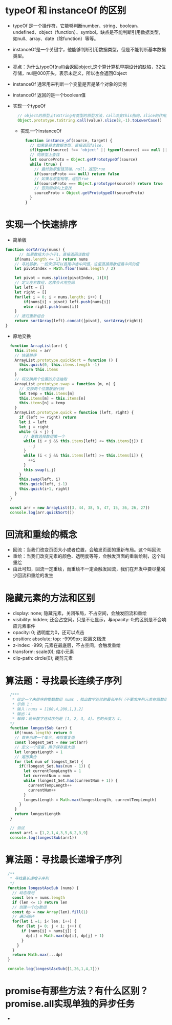 # typeOf 和 instanceOf 的区别
  - typeOf 是一个操作符，它能够判断number、string、boolean、undefined、object（function）、symbol。缺点是不能判断引用数据类型，如null、array、date（除function）等等。
  - instanceOf是一个关键字，他能够判断引用数据类型，但是不能判断基本数据类型。
  - 亮点：为什么typeOf(null)会返回object,这个算计算机早期设计的缺陷，32位存储，nul是000开头，表示未定义，所以也会返回Object

  - instanceOf 通常用来判断一个变量是否是某个对象的实例
  - instanceOf 返回的是一个boolean值

  - 实现一个typeOf
    ```js
      // object的原型上toString有类型的原型方法，call改变this指向，slice的作用是去掉[object ]
      Object.prototype.toString.call(value).slice(8,-1).toLowerCase()

    ```

    - 实现一个instanceOf
      ```js
        function instance_of(source, target) {
          // 如果是基本数据类型，直接返回false,
          if(typeof(source) !== 'object' || typeof(source) === null || typeof(source) !== 'function' ) return false
          // 向原型上查找
          let sourceProto = Object.getPrototypeOf(source)
          while (true) {
            // 最终到原型链顶端，null，返回true
            if(sourceProto === null) return false
            // 如果与原型相等，返回true
            if(sourceProto === Object.prototype(source)) return true
            // 否则继续向上查找
            sourceProto = Object.getPrototypeOf(sourceProto)
          }
        }
      ```

# 实现一个快速排序
  - 简单版
  ```js
  function sortArray(nums) {
        // 如果数组大小小于1，直接返回该数组
      if(nums.length <= 1) return nums
      // 寻找基数，一般来讲可以首尾中选中间值，这里直接用数组最中间的值
      let pivotIndex = Math.floor(nums.length / 2)

      let pivot = nums.splice(pivotIndex, 1)[0]
      // 定义左右数组，这样会占用空间
      let left = []
      let right = []
      for(let i = 0; i < nums.length; i++) {
          if(nums[i] < pivot) left.push(nums[i])
          else right.push(nums[i])
      }
      // 递归重新组合
      return sortArray(left).concat([pivot], sortArray(right))
  }
  ```
  - 原地交换
  ```js
    function ArrayList(arr) {
      this.items = arr
      // 快速排序
      ArrayList.prototype.quickSort = function () {
        this.quick(0, this.items.length -1)
        return this.items
      }
      // 将交换两个位置的方法抽取
      ArrayList.prototype.swap = function (m, n) {
        // 交换两个位置数据代码
        let temp = this.items[m]
        this.items[m] = this.items[n]
        this.items[n] = temp
      }
      ArrayList.prototype.quick = function (left, right) {
        if (left >= right) return
        let i = left
        let j = right
        while (i < j) {
          // 基数选择数组第一个
          while (i < j && this.items[left] <= this.items[j]) {
            --j
          }
          while (i < j && this.items[left] >= this.items[i]) {
            ++i
          }
          this.swap(i,j)
        }
        this.swap(left, i)
        this.quick(left, i-1)
        this.quick(i+1, right)
      }
    }

    const arr = new ArrayList([3, 44, 38, 5, 47, 15, 36, 26, 27])
    console.log(arr.quickSort())
  ```

# 回流和重绘的概念
  - 回流：当我们改变页面大小或者位置，会触发页面的重新布局。这个叫回流
  - 重绘：当我们改变元素的颜色、透明度等等，会触发页面的重新绘制，这个叫重绘
  - 由此可知，回流一定重绘，而重绘不一定会触发回流，我们在开发中要尽量减少回流和重绘的发生

# 隐藏元素的方法和区别
  - display: none; 隐藏元素，关闭布局，不占空间，会触发回流和重绘
  - visibility: hidden; 还会占空间，只是不让显示，与opacity: 0;的区别是不会响应元素事件
  - opacity: 0; 透明度为0，还可以点击
  - position: absolute; top: -9999px; 脱离文档流
  - z-index: -999; 元素在最底层，不占空间，会触发重绘
  - transform: scale(0); 缩小元素
  - clip-path: circle(0); 裁剪元素

# 算法题：寻找最长连续子序列
  ```js
    /***
     * 给定一个未排序的整数数组 nums ，找出数字连续的最长序列（不要求序列元素在原数组中连续）的长度。
     * 示例 1：
     * 输入：nums = [100,4,200,1,3,2]
     * 输出：4
     * 解释：最长数字连续序列是 [1, 2, 3, 4]。它的长度为 4。
    */
    function longestSub (arr) {
      if(!nums.length) return 0
      // 首先创建一个集合，去除重复值
      const longest_Set = new Set(arr)
      // 定义一个变量，用于保存最大值
      let longestLength = 1
      // 遍历集合
      for (let num of longest_Set) {
        if(!longest_Set.has(num - 1)) {
          let currentTempLength = 1
          let currentNum = num
          while (longest_Set.has(currentNum + 1)) {
            currentTempLength++
            currentNum++
          }
          longestLength = Math.max(longestLength, currentTempLength)
        }
      }
      return longestLength
    }

    // 测试
    const arr1 = [1,2,1,4,3,5,6,2,3,9]
    console.log(longestSub(arr1))
  ```

# 算法题：寻找最长递增子序列
 ```js
  /**
   * 寻找最长递增子序列
   */
  function longestAscSub (nums) {
    // 动态规划
    const len = nums.length
    if (len <= 1) return len
    // 创建一个dp数组
    const dp = new Array(len).fill(1)
    // 遍历循环
    for(let i =1; i< len; i++) {
      for (let j= 0; j < i; j++) {
        if (nums[i] > nums[j]) {
          dp[i] = Math.max(dp[i], dp[j] + 1)
        }
      }
    }
    return Math.max(...dp)
  }

  console.log(longestAscSub([1,26,1,4,7]))
 ```

# promise有那些方法？有什么区别？promise.all实现单独的异步任务
  - 


